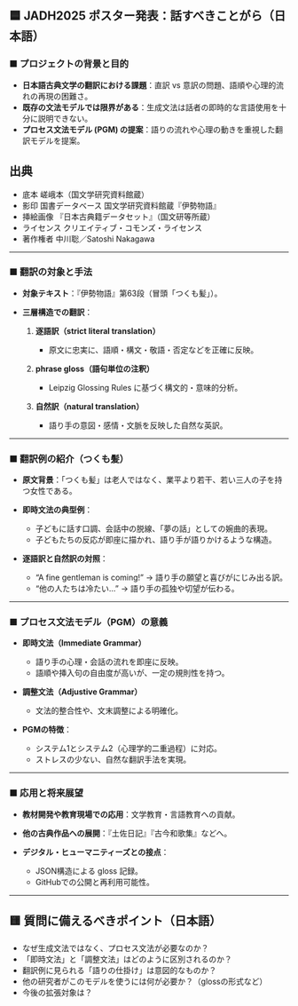 ## 🟦 JADH2025 ポスター発表：話すべきことがら（日本語）

### ■ プロジェクトの背景と目的

* **日本語古典文学の翻訳における課題**：直訳 vs 意訳の問題、語順や心理的流れの再現の困難さ。
* **既存の文法モデルでは限界がある**：生成文法は話者の即時的な言語使用を十分に説明できない。
* **プロセス文法モデル (PGM) の提案**：語りの流れや心理の動きを重視した翻訳モデルを提案。

## 出典

* 底本 嵯峨本（国文学研究資料館蔵）
* 影印 国書データベース 国文学研究資料館蔵『伊勢物語』
* 挿絵画像 『日本古典籍データセット』（国文研等所蔵）
* ライセンス クリエイティブ・コモンズ・ライセンス
* 著作権者 中川聡／Satoshi Nakagawa

---

### ■ 翻訳の対象と手法

* **対象テキスト**：『伊勢物語』第63段（冒頭「つくも髪」）。
* **三層構造での翻訳**：

  1. **逐語訳（strict literal translation）**

     * 原文に忠実に、語順・構文・敬語・否定などを正確に反映。
  2. **phrase gloss（語句単位の注釈）**

     * Leipzig Glossing Rules に基づく構文的・意味的分析。
  3. **自然訳（natural translation）**

     * 語り手の意図・感情・文脈を反映した自然な英訳。

---

### ■ 翻訳例の紹介（つくも髪）

* **原文背景**：「つくも髪」は老人ではなく、業平より若干、若い三人の子を持つ女性である。
* **即時文法の典型例**：

  * 子どもに話す口調、会話中の脱線、「夢の話」としての婉曲的表現。
  * 子どもたちの反応が即座に描かれ、語り手が語りかけるような構造。
* **逐語訳と自然訳の対照**：

  * “A fine gentleman is coming!” → 語り手の願望と喜びがにじみ出る訳。
  * “他の人たちは冷たい…” → 語り手の孤独や切望が伝わる。

---

### ■ プロセス文法モデル（PGM）の意義

* **即時文法（Immediate Grammar）**

  * 語り手の心理・会話の流れを即座に反映。
  * 語順や挿入句の自由度が高いが、一定の規則性を持つ。
* **調整文法（Adjustive Grammar）**

  * 文法的整合性や、文末調整による明確化。
* **PGMの特徴**：

  * システム1とシステム2（心理学的二重過程）に対応。
  * ストレスの少ない、自然な翻訳手法を実現。

---

### ■ 応用と将来展望

* **教材開発や教育現場での応用**：文学教育・言語教育への貢献。
* **他の古典作品への展開**：『土佐日記』『古今和歌集』などへ。
* **デジタル・ヒューマニティーズとの接点**：

  * JSON構造による gloss 記録。
  * GitHubでの公開と再利用可能性。

---

## 🟨 質問に備えるべきポイント（日本語）

* なぜ生成文法ではなく、プロセス文法が必要なのか？
* 「即時文法」と「調整文法」はどのように区別されるのか？
* 翻訳例に見られる「語りの仕掛け」は意図的なものか？
* 他の研究者がこのモデルを使うには何が必要か？（glossの形式など）
* 今後の拡張対象は？



